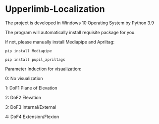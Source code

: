 # Upperlimb-Localization
The project is developed in Windows 10 Operating System by Python 3.9

The program will automatically install requisite package for you.

If not, please manually install Mediapipe and Apriltag:

`pip install Mediapipe`

`pip install pupil_apriltags`

Parameter Induction for visualization:

0: No visualization

1: DoF1 Plane of Elevation

2: DoF2 Elevation

3: DoF3 Internal/External

4: DoF4 Extension/Flexion
